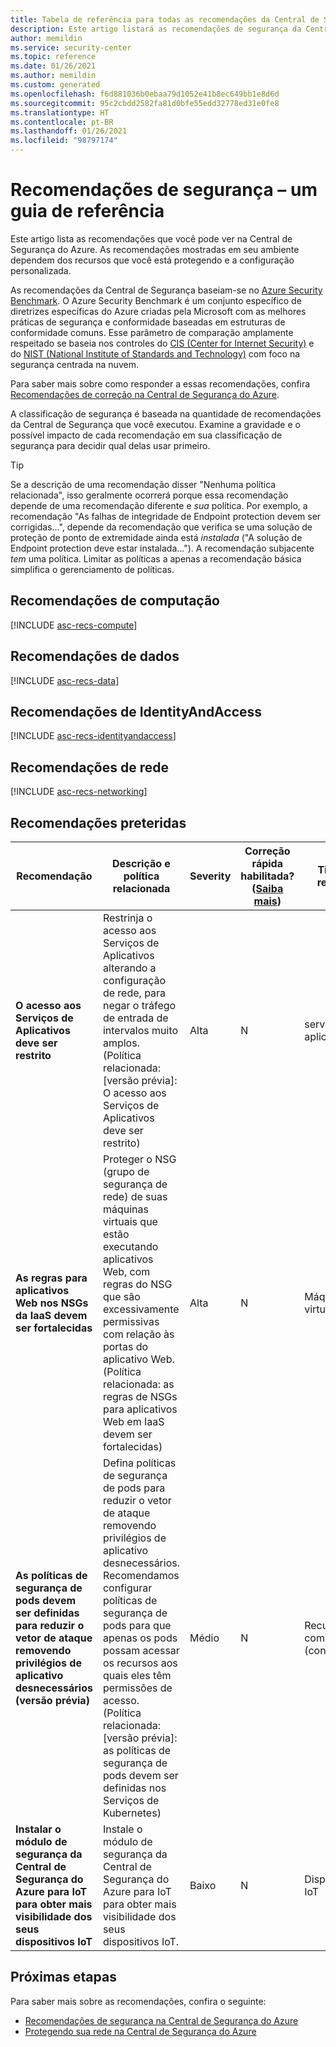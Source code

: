 ```yaml
---
title: Tabela de referência para todas as recomendações da Central de Segurança do Azure
description: Este artigo listará as recomendações de segurança da Central de Segurança do Azure que ajudarão a fortalecer e proteger seus recursos.
author: memildin
ms.service: security-center
ms.topic: reference
ms.date: 01/26/2021
ms.author: memildin
ms.custom: generated
ms.openlocfilehash: f6d881036b0ebaa79d1052e41b8ec649bb1e8d6d
ms.sourcegitcommit: 95c2cbdd2582fa81d0bfe55edd32778ed31e0fe8
ms.translationtype: HT
ms.contentlocale: pt-BR
ms.lasthandoff: 01/26/2021
ms.locfileid: "98797174"
---
```

# <a name="security-recommendations---a-reference-guide"></a>Recomendações de segurança – um guia de referência

Este artigo lista as recomendações que você pode ver na Central de Segurança do Azure. As recomendações mostradas em seu ambiente dependem dos recursos que você está protegendo e a configuração personalizada.

As recomendações da Central de Segurança baseiam-se no [Azure Security Benchmark](../security/benchmarks/introduction.md). O Azure Security Benchmark é um conjunto específico de diretrizes específicas do Azure criadas pela Microsoft com as melhores práticas de segurança e conformidade baseadas em estruturas de conformidade comuns. Esse parâmetro de comparação amplamente respeitado se baseia nos controles do [CIS (Center for Internet Security)](https://www.cisecurity.org/benchmark/azure/) e do [NIST (National Institute of Standards and Technology)](https://www.nist.gov/) com foco na segurança centrada na nuvem.

Para saber mais sobre como responder a essas recomendações, confira [Recomendações de correção na Central de Segurança do Azure](security-center-remediate-recommendations.md).

A classificação de segurança é baseada na quantidade de recomendações da Central de Segurança que você executou. Examine a gravidade e o possível impacto de cada recomendação em sua classificação de segurança para decidir qual delas usar primeiro.

> [!TIP]
> Se a descrição de uma recomendação disser "Nenhuma política relacionada", isso geralmente ocorrerá porque essa recomendação depende de uma recomendação diferente e _sua_ política. Por exemplo, a recomendação "As falhas de integridade de Endpoint protection devem ser corrigidas...", depende da recomendação que verifica se uma solução de proteção de ponto de extremidade ainda está _instalada_ ("A solução de Endpoint protection deve estar instalada..."). A recomendação subjacente _tem_ uma política.
> Limitar as políticas a apenas a recomendação básica simplifica o gerenciamento de políticas.

## <a name="compute-recommendations"></a><a name='recs-compute'></a>Recomendações de computação

[!INCLUDE [asc-recs-compute](../../includes/asc-recs-compute.md)]

## <a name="data-recommendations"></a><a name='recs-data'></a>Recomendações de dados

[!INCLUDE [asc-recs-data](../../includes/asc-recs-data.md)]

## <a name="identityandaccess-recommendations"></a><a name='recs-identityandaccess'></a>Recomendações de IdentityAndAccess

[!INCLUDE [asc-recs-identityandaccess](../../includes/asc-recs-identityandaccess.md)]

## <a name="networking-recommendations"></a><a name='recs-networking'></a>Recomendações de rede

[!INCLUDE [asc-recs-networking](../../includes/asc-recs-networking.md)]

## <a name="deprecated-recommendations"></a>Recomendações preteridas

|Recomendação|Descrição e política relacionada|Severity|Correção rápida habilitada? ([Saiba mais](security-center-remediate-recommendations.md#quick-fix-remediation))|Tipo de recurso|
|----|----|----|----|----|
|**O acesso aos Serviços de Aplicativos deve ser restrito**|Restrinja o acesso aos Serviços de Aplicativos alterando a configuração de rede, para negar o tráfego de entrada de intervalos muito amplos.<br>(Política relacionada: [versão prévia]: O acesso aos Serviços de Aplicativos deve ser restrito)|Alta|N|serviço de aplicativo|
|**As regras para aplicativos Web nos NSGs da IaaS devem ser fortalecidas**|Proteger o NSG (grupo de segurança de rede) de suas máquinas virtuais que estão executando aplicativos Web, com regras do NSG que são excessivamente permissivas com relação às portas do aplicativo Web.<br>(Política relacionada: as regras de NSGs para aplicativos Web em IaaS devem ser fortalecidas)|Alta|N|Máquina virtual|
|**As políticas de segurança de pods devem ser definidas para reduzir o vetor de ataque removendo privilégios de aplicativo desnecessários (versão prévia)**|Defina políticas de segurança de pods para reduzir o vetor de ataque removendo privilégios de aplicativo desnecessários. Recomendamos configurar políticas de segurança de pods para que apenas os pods possam acessar os recursos aos quais eles têm permissões de acesso.<br>(Política relacionada: [versão prévia]: as políticas de segurança de pods devem ser definidas nos Serviços de Kubernetes)|Médio|N|Recursos de computação (contêineres)|
|**Instalar o módulo de segurança da Central de Segurança do Azure para IoT para obter mais visibilidade dos seus dispositivos IoT**|Instale o módulo de segurança da Central de Segurança do Azure para IoT para obter mais visibilidade dos seus dispositivos IoT.|Baixo|N|Dispositivo IoT|

## <a name="next-steps"></a>Próximas etapas

Para saber mais sobre as recomendações, confira o seguinte:

- [Recomendações de segurança na Central de Segurança do Azure](security-center-recommendations.md)
- [Protegendo sua rede na Central de Segurança do Azure](security-center-network-recommendations.md)
